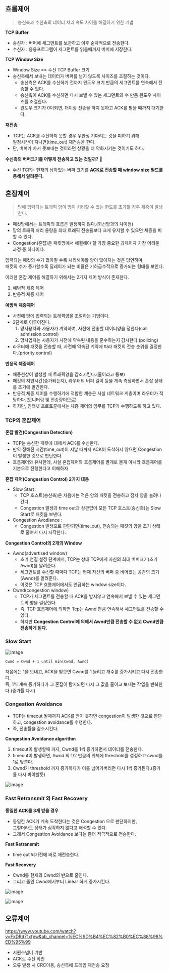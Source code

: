 ## 흐름제어 
> 송신측과 수신측의 데이터 처리 속도 차이를 해결하기 위한 기법   
    
**TCP Buffer**   
* 송신자 : 버퍼에 세그먼트를 보관하고 이후 순차적으로 전송한다.     
* 수신자 : 응용프로그램이 세그먼트를 읽을때까지 버퍼에 저장한다.    
     
**TCP Window Size**        
* Window Size == 수신 TCP Buffer 크기      
* 송신측에서 보내는 데이터가 버퍼를 넘지 않도록 사이즈를 조절하는 것이다.       
    * 송신측은 ACK를 수신하기 전까지 윈도우 크기 만큼의 세그먼트를 연속해서 전송할 수 있다.       
    * 송신측이 ACK를 수신하면 다시 보낼 수 있는 세그먼트의 수 만큼 윈도우 사이즈를 조절한다.     
    * 윈도우 크기가 0이되면, 더이상 전송을 하지 못하고 ACK를 받을 때까지 대기한다.         

**재전송**   
* TCP는 ACK를 수신하지 못할 경우 무한정 기다리는 것을 피하기 위해    
  일정시간이 지나면(time_out) 재전송을 한다.    
* 단, 버퍼가 차서 못보내는 것이라면 상황을 더 악화시키는 것이기도 하다.  
             
**수신측의 버퍼크기를 어떻게 전송하고 있는 것일까? 🤔**         
* 수신 TCP는 현재의 남아있는 버퍼 크기를 **ACK로 전송할 때 window size 필드를 통해서 알려준다.**        
      
## 혼잡제어   
> 망에 입력되는 트래픽 양이 망이 처리할 수 있는 한도를 초과할 경우 체증이 발생한다.    

* 패킷망에서는 트래픽의 흐름은 일정하지 않다.(회선망과의 차이점)           
* 망의 트래픽 처리 용량을 최대 트래픽 전송율보다 크게 유지할 수 있으면 체증을 피할 수 있다.   
* Congestion(혼잡)은 패킷망에서 해결해야 할 가장 중요한 과제이자 가장 어려운 과정 중 하나이다.         

입력되는 패킷의 수가 많아질 수록 처리해야할 양이 많아지는 것은 당연하며,      
패킷의 수가 증가할수록 딜레이가 되는 비율은 기하급수적으로 증가되는 형태를 보인다.    
   
이러한 혼잡 제어를 해결하기 위해서는 2가지 제어 방식이 존재한다.   

1. 예벙적 체증 제어 
2. 반응적 체증 제어   

**예방적 체증제어** 
* 사전에 망에 입력되는 트래픽양을 조절하는 기법이다.     
* 2단계로 이루어진다.      
    1. 망사용자와 사용자가 계약하여, 사전에 전송할 데이터양을 정한다(call admission control)  
    2. 망사업자는 사용자가 사전에 약속된 내용을 준수하는지 감시한다.(policing)   
* 라우터에 패킷을 전송할 때, 사전에 약속된 계약에 따라 패킷의 전송 순위를 결정한다.(priority control)     
      
**반응적 체증제어**           
* 체증현상이 발생할 때 트래픽양을 감소시킨다.(줄이라고 통보)            
* 패킷의 지연시간(증가되는지), 라우터의 버퍼 길이 등을 계속 측정하면서 혼잡 상태를 초기에 발견한다.             
* 반응적 체증 제어를 수행하기에 적합한 계층은 사실 네트워크 계층이며 라우터가 적당하다.(모니터링 및 전송량이므로)         
* 하지만, 인터넷 프로토콜에서는 체증 제어의 임무를 TCP가 수행하도록 하고 있다.   

### TCP의 혼잡제어   
  
**혼잡 발견(Congestion Detection)**      
* TCP는 송신한 패킷에 대해서 ACK를 수신한다.  
* 만약 정해진 시간(time_out)이 지날 때까지 ACK이 도착하지 않으면 Congestion이 발생한 것으로 판단한다. 
* 흐름제어와 유사한데, 사실 혼잡제어와 흐름제어를 별개로 볼게 아니라 흐름제어를 기본으로 진행한다고 이해하자     

**혼잡 제어(Congestion Control) 2가지 대응**        
* Slow Start : 
    * TCP 호스트(송신측)은 처음에는 적은 양의 패킷을 전송하고 점차 양을 늘려나간다.       
    * Congestion 발생과 time out과 상관없이 모든 TCP 호스트(송신측)는 Slow Start로 패킷을 보낸다.      
* Congestion Avodiance : 
    * Congestion 발생으로 판단되면(time_out), 전송되는 패킷의 양을 초기 상태로 줄여서 다시 시작한다.   
   
**Congestion Control의 2개의 Window**     

* Awnd(advertised window)   
    * 초기 연결 설정 단계에서, TCP는 상대 TCP에게 자신의 최대 버퍼크기(초기 Awnd)를 알려준다.        
    * 세그먼트를 수신할 때마다 TCP는 현재 자신의 버퍼 중 비어있는 공간의 크기(Awnd)를 알려준다.      
    * 이것은 TCP 흐름제어에서도 언급하는 window size이다.     
* Cwnd(congestion window)     
    * TCP가 세그먼트를 전송할 때 ACK을 받지않고 연속해서 보낼 수 있는 세그먼트의 양을 결정한다.         
    * 즉, TCP 흐름제어에 의하면 Tcp는 Awnd 만큼 연속해서 세그먼트를 전송할 수 있다.          
    * 하지만 **Congestion Control에 의해서 Awnd만큼 전송할 수 없고 Cwnd만큼 전송하게 된다.**         

### Slow Start 

![image](https://user-images.githubusercontent.com/50267433/146672173-78624a16-f07a-4cd3-9f86-bfab612dccc7.png)

```
Cwnd = Cwnd + 1 until min(Cwnd, Awnd)  
```

처음에는 1을 보내고, ACK을 받으면 Cwnd를 1 늘리고 개수를 증가시키고 다시 전송한다.        
즉, 1씩 계속 증가하다가 그 혼잡이 탐지되면 다시 그 값을 줄이고 보내는 작업을 반복한다.(증가률 다시)       

### Congestion Avoidance 

* TCP는 timeout 될때까지 ACK를 받지 못하면 
  congestion이 발생한 것으로 판단하고, congestion avoidance를 수행한다.  
* 즉, 전송률을 감소시킨다.   

**Congestion Avoidance algorithm**
1. timeout이 발생할때 까지, Cwnd를 1씩 증가하면서 데이터를 전송한다.  
2. timeout이 발생하면, Awnd 의 1/2 만큼의 위체에 threshold를 설정하고 cwnd를 1로 맞춘다.   
3. Cwnd가 threshold 까지 증가하다가 이를 넘어가버리면 다시 1씩 증가된다.(증가률 다시 봐야할듯) 

![image](https://user-images.githubusercontent.com/50267433/146672387-6064991d-0b83-4748-9271-40ce043a95c1.png)


### Fast Retransmit 와 Fast Recovery   
  
**동일한 ACK를 3개 받을 경우**     
* 동일한 ACK가 계속 도착한다는 것은 Congestion 으로 판단하지만,  
  그렇더라도 상태가 심각하지 않다고 해석할 수 있다.   
* 그래서 Congestion Avoidance 보다는 좀더 적극적으로 전송한다.    
  
**Fast Retransmit**     
* time out 되기전에 바로 재전송한다.   

**Fast Recovery**   
* Cwnd를 현재의 Cwnd의 반으로 줄인다.     
* 그리고 줄인 Cwnd에서부터 Linear 하게 증가시킨다.   
 
![image](https://user-images.githubusercontent.com/50267433/146672505-6f3aaa88-99db-4060-9cec-a87a2e58a0db.png)
   
![image](https://user-images.githubusercontent.com/50267433/146672517-7c8e2a44-fa5f-4973-b9ac-e7665ce83d1c.png)
   
    
## 오류제어 

https://www.youtube.com/watch?v=FxDRd71xfpw&ab_channel=%EC%9D%B4%EC%82%B0%EC%88%98%ED%95%99   
 
* 시퀀스넘버 기반
* ACK로 수신 확인
* 오류 발생 시 CRC이용, 송신측에 프레임 재전송 요청
